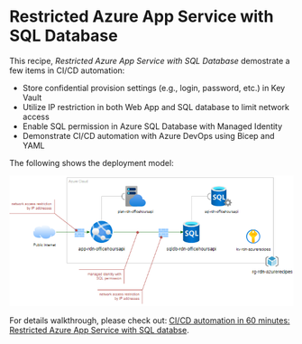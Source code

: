 # Restricted Azure App Service with SQL Database

This recipe, _Restricted Azure App Service with SQL Database_ demostrate a few items in CI/CD automation:

- Store confidential provision settings (e.g., login, password, etc.) in Key Vault
- Utilize IP restriction in both Web App and SQL database to limit network access
- Enable SQL permission in Azure SQL Database with Managed Identity
- Demonstrate CI/CD automation with Azure DevOps using Bicep and YAML

The following shows the deployment model:

![](restricted-web-sql.png)

For details walkthrough, please check out: [CI/CD automation in 60 minutes: Restricted Azure App Service with SQL databse](https://raideen.ca/2022/09/26/restricted-azure-app-service-with-sql-database).
